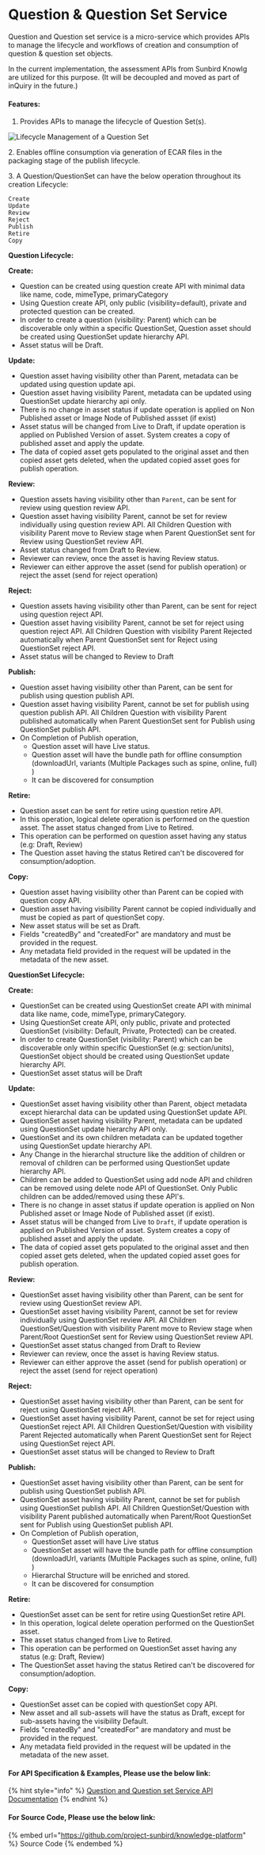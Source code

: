 # Question & Question Set Service

Question and Question set service is a micro-service which provides APIs to manage the lifecycle and workflows of creation and consumption of question & question set objects.

In the current implementation, the assessment APIs from Sunbird Knowlg are utilized for this purpose. (It will be decoupled and moved as part of inQuiry in the future.)

#### Features:

1. Provides APIs to manage the lifecycle of Question Set(s).

![Lifecycle Management of a Question Set](<../../../.gitbook/assets/Screen Shot 2022-03-14 at 9.55.13 PM.png>)

2\.  Enables offline consumption via generation of ECAR files in the packaging stage of the publish lifecycle.

3\. A Question/QuestionSet can have the below operation throughout its creation Lifecycle:

```
Create
Update
Review
Reject
Publish
Retire
Copy
```

**Question Lifecycle:**

**Create:**

* Question can be created using question create API with minimal data like name, code, mimeType, primaryCategory
* Using Question create API, only public (visibility=default), private and protected question can be created.
* In order to create a question (visibility: Parent) which can be discoverable only within a specific QuestionSet, Question asset should be created using QuestionSet update hierarchy API.
* Asset status will be Draft.

**Update:**

* Question asset having visibility other than Parent, metadata can be updated using question update api.
* Question asset having visibility Parent, metadata can be updated using QuestionSet update hierarchy api only.
* There is no change in asset status if update operation is applied on Non Published asset or Image Node of Published assset (if exist)
* Asset status will be changed from Live to Draft, if update operation is applied on Published Version of asset. System creates a copy of published asset and apply the update.&#x20;
* The data of copied asset gets populated to the original asset and then copied asset gets deleted, when the updated copied asset goes for publish operation.

**Review:**

* Question assets having visibility other than `Parent`, can be sent for review using question review API.
* Question asset having visibility Parent, cannot be set for review individually using question review API. All Children Question with visibility Parent move to Review stage when Parent QuestionSet sent for Review using QuestionSet review API.
* Asset status changed from Draft to Review.
* Reviewer can review, once the asset is having Review status.
* Reviewer can either approve the asset (send for publish operation) or reject the asset (send for reject operation)

**Reject:**

* Question assets having visibility other than Parent, can be sent for reject using question reject API.
* Question asset having visibility Parent, cannot be set for reject using question reject API. All Children Question with visibility Parent Rejected automatically when Parent QuestionSet sent for Reject using QuestionSet reject API.
* Asset status will be changed to Review to Draft

**Publish:**

* Question asset having visibility other than Parent, can be sent for publish using question publish API.
* Question asset having visibility Parent, cannot be set for publish using question publish API. All Children Question with visibility Parent published automatically when Parent QuestionSet sent for Publish using QuestionSet publish API.
* On Completion of Publish operation,
  * Question asset will have Live status.
  * Question asset will have the bundle path for offline consumption (downloadUrl, variants (Multiple Packages such as spine, online, full) )
  * It can be discovered for consumption

**Retire:**

* Question asset can be sent for retire using question retire API.
* In this operation, logical delete operation is performed on the question asset. The asset status changed from Live to Retired.
* This operation can be performed on question asset having any status (e.g: Draft, Review)
* The Question asset having the status Retired can't be discovered for consumption/adoption.

**Copy:**

* Question asset having visibility other than Parent can be copied with question copy API.
* Question asset having visibility Parent cannot be copied individually and must be copied as part of questionSet copy.
* New asset status will be set as Draft.
* Fields "createdBy" and "createdFor" are mandatory and must be provided in the request.
* Any metadata field provided in the request will be updated in the metadata of the new asset.

**QuestionSet Lifecycle:**

**Create:**

* QuestionSet can be created using QuestionSet create API with minimal data like name, code, mimeType, primaryCategory.
* Using QuestionSet create API, only public, private and protected QuestionSet (visibility: Default, Private, Protected) can be created.
* In order to create QuestionSet (visibility: Parent) which can be discoverable only within specific QuestionSet (e.g: section/units), QuestionSet object should be created using QuestionSet update hierarchy API.&#x20;
* QuestionSet asset status will be Draft

**Update:**

* QuestionSet asset having visibility other than Parent, object metadata except hierarchal data can be updated using QuestionSet update API.
* QuestionSet asset having visibility Parent, metadata can be updated using QuestionSet update hierarchy API only.
* QuestionSet and its own children metadata can be updated together using QuestionSet update hierarchy API.
* Any Change in the hierarchal structure like the addition of children or removal of children can be performed using QuestionSet update hierarchy API.
* Children can be added to QuestionSet using add node API and children can be removed using delete node API of QuestionSet. Only Public children can be added/removed using these API's.
* There is no change in asset status if update operation is applied on Non Published asset or Image Node of Published asset (if exist).
* Asset status will be changed from Live to `Draft`, if update operation is applied on Published Version of asset. System creates a copy of published asset and apply the update.&#x20;
* The data of copied asset gets populated to the original asset and then copied asset gets deleted, when the updated copied asset goes for publish operation.

**Review:**

* QuestionSet asset having visibility other than Parent, can be sent for review using QuestionSet review API.
* QuestionSet asset having visibility Parent, cannot be set for review individually using QuestionSet review API. All Children QuestionSet/Question with visibility Parent move to Review stage when Parent/Root QuestionSet sent for Review using QuestionSet review API.
* QuestionSet asset status changed from Draft to Review
* Reviewer can review, once the asset is having Review status.
* Reviewer can either approve the asset (send for publish operation) or reject the asset (send for reject operation)

**Reject:**

* QuestionSet asset having visibility other than Parent, can be sent for reject using QuestionSet reject API.
* QuestionSet asset having visibility Parent, cannot be set for reject using QuestionSet reject API. All Children QuestionSet/Question with visibility Parent Rejected automatically when Parent QuestionSet sent for Reject using QuestionSet reject API.
* QuestionSet asset status will be changed to Review to Draft

**Publish:**

* QuestionSet asset having visibility other than Parent, can be sent for publish using QuestionSet publish API.
* QuestionSet asset having visibility Parent, cannot be set for publish using QuestionSet publish API. All Children QuestionSet/Question with visibility Parent published automatically when Parent/Root QuestionSet sent for Publish using QuestionSet publish API.
* On Completion of Publish operation,
  * QuestionSet asset will have Live status
  * QuestionSet asset will have the bundle path for offline consumption (downloadUrl, variants (Multiple Packages such as spine, online, full) )
  * Hierarchal Structure will be enriched and stored.
  * It can be discovered for consumption

**Retire:**

* QuestionSet asset can be sent for retire using QuestionSet retire API.
* In this operation, logical delete operation performed on the QuestionSet asset.&#x20;
* The asset status changed from Live to Retired.&#x20;
* This operation can be performed on QuestionSet asset having any status (e.g: Draft, Review)
* The QuestionSet asset having the status Retired can't be discovered for consumption/adoption.

**Copy:**

* QuestionSet asset can be copied with questionSet copy API.
* New asset and all sub-assets will have the status as Draft, except for sub-assets having the visibility Default.
* Fields "createdBy" and "createdFor" are mandatory and must be provided in the request.
* Any metadata field provided in the request will be updated in the metadata of the new asset.

#### For API Specification & Examples, Please use the below link:

{% hint style="info" %}
[Question and Question set Service API Documentation](http://docs.sunbird.org/latest/apis/questionapi/)
{% endhint %}

#### For Source Code, Please use the below link:

{% embed url="https://github.com/project-sunbird/knowledge-platform" %}
Source Code
{% endembed %}
